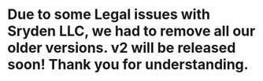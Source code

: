 <h1>Due to some Legal issues with Sryden LLC, we had to remove all our older versions. v2 will be released soon! Thank you for understanding.
<h2>
